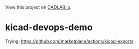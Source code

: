 View this project on [CADLAB.io](https://cadlab.io/project/24448). 

# kicad-devops-demo
Trying: https://github.com/marketplace/actions/kicad-exports
